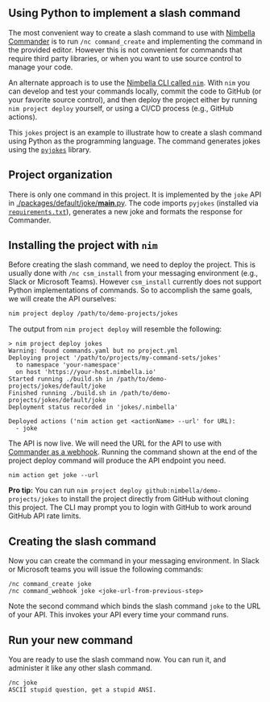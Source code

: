 ## Using Python to implement a slash command

The most convenient way to create a slash command to use with [Nimbella Commander](https://nimbella.com/integrations/commander) is to run `/nc command_create` and implementing the command in the provided editor. However this is not convenient for commands that require third party libraries, or when you want to use source control to manage your code.

An alternate approach is to use the [Nimbella CLI called `nim`](https://docs.nimbella.com/install). With `nim` you can develop and test your commands locally, commit the code to GitHub (or your favorite source control), and then deploy the project either by running `nim project deploy` yourself, or using a CI/CD process (e.g., GitHub actions).

This `jokes` project is an example to illustrate how to create a slash command using Python as the programming language. The command generates jokes using the [`pyjokes`](https://pypi.org/project/pyjokes/) library.

## Project organization

There is only one command in this project. It is implemented by the `joke` API in [./packages/default/joke/__main__.py](./packages/default/joke/__main__.py). The code imports `pyjokes` (installed via [`requirements.txt`](./packages/default/joke/requirements.txt)), generates a new joke and formats the response for Commander.

## Installing the project with `nim`

Before creating the slash command, we need to deploy the project. This is usually done with `/nc csm_install` from your messaging environment (e.g., Slack or Microsoft Teams). However `csm_install` currently does not support Python implementations of commands. So to accomplish the same goals, we will create the API ourselves:

```bash
nim project deploy /path/to/demo-projects/jokes
```

The output from `nim project deploy` will resemble the following:
```
> nim project deploy jokes
Warning: found commands.yaml but no project.yml
Deploying project '/path/to/projects/my-command-sets/jokes'
  to namespace 'your-namespace'
  on host 'https://your-host.nimbella.io'
Started running ./build.sh in /path/to/demo-projects/jokes/default/joke
Finished running ./build.sh in /path/to/demo-projects/jokes/default/joke
Deployment status recorded in 'jokes/.nimbella'

Deployed actions ('nim action get <actionName> --url' for URL):
  - joke
```

The API is now live. We will need the URL for the API to use with [Commander as a webhook](https://nimbella.com/docs/commander/slack/reference#command_webhook). Running the command shown at the end of the project deploy command will produce the API endpoint you need.

```
nim action get joke --url
```

**Pro tip:** You can run `nim project deploy github:nimbella/demo-projects/jokes` to install the project directly from GitHub without cloning this project. The CLI may prompt you to login with GitHub to work around GitHub API rate limits. 

## Creating the slash command

Now you can create the command in your messaging environment. In Slack or Microsoft teams you will issue the following commands:
```
/nc command_create joke
/nc command_webhook joke <joke-url-from-previous-step>
```

Note the second command which binds the slash command `joke` to the URL of your API. This invokes your API every time your command runs. 

## Run your new command

You are ready to use the slash command now. You can run it, and administer it like any other slash command.
```
/nc joke
ASCII stupid question, get a stupid ANSI.
```

